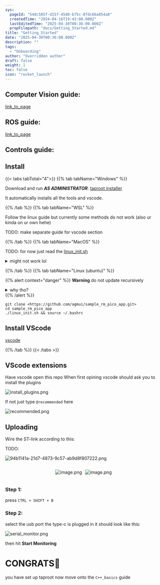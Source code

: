 ```yaml
---
sys:
  pageId: "54dc585f-d15f-45d0-b75c-8fdc66a854a8"
  createdTime: "2024-04-16T19:43:00.000Z"
  lastEditedTime: "2025-04-30T00:36:00.000Z"
  propFilepath: "docs/Getting_Started.md"
title: "Getting_Started"
date: "2025-04-30T00:36:00.000Z"
description: ""
tags:
  - "Onboarding"
author: "Overridden author"
draft: false
weight: 1
toc: false
icon: "rocket_launch"
---
```


## Computer Vision guide:

[link_to_page](86d45bc0-388b-4d26-8848-44f255f73d0e)

## ROS guide:

[link_to_page](3c76c1de-ec8f-46d6-8b0a-294005edc2d5)

## Controls guide:

## Install

{{< tabs tabTotal="4">}}
{{% tab tabName="Windows" %}}

Download and run _**AS ADMINISTRATOR**_: [taproot installer](https://github.com/Thornbots/TeachingFreshies/releases/tag/1.0)

It automatically installs all the tools and vscode.

{{% /tab %}}
{{% tab tabName="WSL" %}}

Follow the linux guide but currently some methods do not work (also ur kinda on ur own hehe)

TODO: make separate guide for vscode section

{{% /tab %}}
{{% tab tabName="MacOS" %}}

TODO: for now just read the [linux_init.sh](https://github.com/agmui/sample_rm_pico_app/blob/main/linux_init.sh)

<details>
<summary>might not work lol</summary>

`brew install libusb pkg-config`

Next install: [vscode](https://code.visualstudio.com/Download)

</details>

{{% /tab %}}
{{% tab tabName="Linux (ubuntu)" %}}

{{% alert context="danger" %}}
**Warning** do not update recursively
<details>
<summary>why tho?</summary>
There are some submodules that may go on for a while (like tinyusb) and I highly
recommend you don't need to get them.
If you want to see what submodules I update just look in `linux_init.sh`
</details>
{{% /alert %}}

```shell
git clone <https://github.com/agmui/sample_rm_pico_app.git>
cd sample_rm_pico_app
./linux_init.sh && source ~/.bashrc
```

## Install VScode

[vscode](https://code.visualstudio.com/Download)

{{% /tab %}}
{{< /tabs >}}

## VScode extensions

Have vscode open this repo
When first opining vscode should ask you to install the plugins

![install_plugins.png](https://prod-files-secure.s3.us-west-2.amazonaws.com/d518164a-d88e-44d1-a4ee-3adb3bd8bce0/89bd30f0-1825-4e77-867b-0a41ce370880/install_plugins.png?X-Amz-Algorithm=AWS4-HMAC-SHA256&X-Amz-Content-Sha256=UNSIGNED-PAYLOAD&X-Amz-Credential=ASIAZI2LB466XK3N3TW3%2F20250814%2Fus-west-2%2Fs3%2Faws4_request&X-Amz-Date=20250814T190822Z&X-Amz-Expires=3600&X-Amz-Security-Token=IQoJb3JpZ2luX2VjEAIaCXVzLXdlc3QtMiJHMEUCIQDequcPcG0kQqdwyl4eN%2BdgQVndYSUwbpTDN24Kg9LFuAIgJtb0q5z10KOisbIDZ8NrdP7uXcIFN4wHRULxE1nxpIMq%2FwMISxAAGgw2Mzc0MjMxODM4MDUiDKzuLxTcPpZcUzBROircAwB9kngvzGyLatEW7GX3j8aPtKqlHwwOYDsgM9yMzRv7tMBPU1PAIIqm2dysxVYv%2BXV2pQRW1%2BoOOU5mfFNYQjRlU70d2bFVkPAQg1KoS4izSV45mwH94o6PfyRMjuUFsmPRFi00cesIDUysiRdaGeA961GXoBPGJ3sAHNvSwxuDpS1EZOFrpF4uc%2BEEfNCb%2B9vgTqdQtXxZNjAbWdL1E8cIZQH9Cprhuf43XKdRyW08eM0MiwbLo%2Fdm%2FEyL%2BD1qlRxBLJWb8cs6oVzn8fNd%2BJvSHbugJyvCYSHXZcBIurTBLF7NYItQlfwmQGP8dSrJPkqDhEhYAAaQ2ti5kWSOM2P1cF8d%2BSf98UUOEYXz59CVyvIp2KnYhAqWMupxDIeoatIijPZQyAU%2FzNRrUm8P6EY8rtq%2B60so%2BPHtUOo9A7bSQRnCFa%2BhUon%2FoU75aYKBwAcXv9MyPmq9dS1vlvxc2AzPJgk8nleA4GhD%2BRGzetwSNMbVWFPXoMq0Fwr%2Bt9xlzLMMG3NUETE3tjHgTPI3HgcYudSj%2FQG38Wrdd%2B7mGLxxfZ5DeyOrgLsbEBoeVWgOk05t2p23KT4z%2FKi97BluJ52cbqkoe9MbQOrE01BxkV0CoK9UTVvsVSVuiC7BMPnB%2BMQGOqUBrgHeoKZTJ%2F9F6BfOyowIIBJK0lGMrGXfMdOe%2FSMleKOPmWQ6182Mm5UuDJpQ4vq9u9IFebPiEeSBeCHLYpfYKJIPfOmlcW6AZA%2FGbMcJrC6edK3XxXnWW5EH72LLm8O8xZGDceInSUA41mnIaThZUHvxt4%2F06OtnSr1237o6gSGwdhHwxLrZXbDLlZMDvLHB%2BXy5omo0om6cq8ZiqcTc5milew2q&X-Amz-Signature=cf13b2f83c31724980b0f80b05a35c0e71d15010a507c5899c780eca6fc83726&X-Amz-SignedHeaders=host&x-amz-checksum-mode=ENABLED&x-id=GetObject)

If not just type `@recommended` here  

![recommended.png](https://prod-files-secure.s3.us-west-2.amazonaws.com/d518164a-d88e-44d1-a4ee-3adb3bd8bce0/61e661e9-5d85-4dfc-be0d-8d2097a5e793/recommended.png?X-Amz-Algorithm=AWS4-HMAC-SHA256&X-Amz-Content-Sha256=UNSIGNED-PAYLOAD&X-Amz-Credential=ASIAZI2LB466XK3N3TW3%2F20250814%2Fus-west-2%2Fs3%2Faws4_request&X-Amz-Date=20250814T190822Z&X-Amz-Expires=3600&X-Amz-Security-Token=IQoJb3JpZ2luX2VjEAIaCXVzLXdlc3QtMiJHMEUCIQDequcPcG0kQqdwyl4eN%2BdgQVndYSUwbpTDN24Kg9LFuAIgJtb0q5z10KOisbIDZ8NrdP7uXcIFN4wHRULxE1nxpIMq%2FwMISxAAGgw2Mzc0MjMxODM4MDUiDKzuLxTcPpZcUzBROircAwB9kngvzGyLatEW7GX3j8aPtKqlHwwOYDsgM9yMzRv7tMBPU1PAIIqm2dysxVYv%2BXV2pQRW1%2BoOOU5mfFNYQjRlU70d2bFVkPAQg1KoS4izSV45mwH94o6PfyRMjuUFsmPRFi00cesIDUysiRdaGeA961GXoBPGJ3sAHNvSwxuDpS1EZOFrpF4uc%2BEEfNCb%2B9vgTqdQtXxZNjAbWdL1E8cIZQH9Cprhuf43XKdRyW08eM0MiwbLo%2Fdm%2FEyL%2BD1qlRxBLJWb8cs6oVzn8fNd%2BJvSHbugJyvCYSHXZcBIurTBLF7NYItQlfwmQGP8dSrJPkqDhEhYAAaQ2ti5kWSOM2P1cF8d%2BSf98UUOEYXz59CVyvIp2KnYhAqWMupxDIeoatIijPZQyAU%2FzNRrUm8P6EY8rtq%2B60so%2BPHtUOo9A7bSQRnCFa%2BhUon%2FoU75aYKBwAcXv9MyPmq9dS1vlvxc2AzPJgk8nleA4GhD%2BRGzetwSNMbVWFPXoMq0Fwr%2Bt9xlzLMMG3NUETE3tjHgTPI3HgcYudSj%2FQG38Wrdd%2B7mGLxxfZ5DeyOrgLsbEBoeVWgOk05t2p23KT4z%2FKi97BluJ52cbqkoe9MbQOrE01BxkV0CoK9UTVvsVSVuiC7BMPnB%2BMQGOqUBrgHeoKZTJ%2F9F6BfOyowIIBJK0lGMrGXfMdOe%2FSMleKOPmWQ6182Mm5UuDJpQ4vq9u9IFebPiEeSBeCHLYpfYKJIPfOmlcW6AZA%2FGbMcJrC6edK3XxXnWW5EH72LLm8O8xZGDceInSUA41mnIaThZUHvxt4%2F06OtnSr1237o6gSGwdhHwxLrZXbDLlZMDvLHB%2BXy5omo0om6cq8ZiqcTc5milew2q&X-Amz-Signature=1f68ac9bbe0a97613dd92595d667847ff7b39871894578ca0c61eddedc6ddeec&X-Amz-SignedHeaders=host&x-amz-checksum-mode=ENABLED&x-id=GetObject)

## Uploading

Wire the ST-link according to this:

TODO:

![94b1141a-21d7-4873-9c57-ab9d8f807222.png](https://prod-files-secure.s3.us-west-2.amazonaws.com/d518164a-d88e-44d1-a4ee-3adb3bd8bce0/e5fad17d-ab82-4300-9f4c-505ab4b1202c/94b1141a-21d7-4873-9c57-ab9d8f807222.png?X-Amz-Algorithm=AWS4-HMAC-SHA256&X-Amz-Content-Sha256=UNSIGNED-PAYLOAD&X-Amz-Credential=ASIAZI2LB466XK3N3TW3%2F20250814%2Fus-west-2%2Fs3%2Faws4_request&X-Amz-Date=20250814T190822Z&X-Amz-Expires=3600&X-Amz-Security-Token=IQoJb3JpZ2luX2VjEAIaCXVzLXdlc3QtMiJHMEUCIQDequcPcG0kQqdwyl4eN%2BdgQVndYSUwbpTDN24Kg9LFuAIgJtb0q5z10KOisbIDZ8NrdP7uXcIFN4wHRULxE1nxpIMq%2FwMISxAAGgw2Mzc0MjMxODM4MDUiDKzuLxTcPpZcUzBROircAwB9kngvzGyLatEW7GX3j8aPtKqlHwwOYDsgM9yMzRv7tMBPU1PAIIqm2dysxVYv%2BXV2pQRW1%2BoOOU5mfFNYQjRlU70d2bFVkPAQg1KoS4izSV45mwH94o6PfyRMjuUFsmPRFi00cesIDUysiRdaGeA961GXoBPGJ3sAHNvSwxuDpS1EZOFrpF4uc%2BEEfNCb%2B9vgTqdQtXxZNjAbWdL1E8cIZQH9Cprhuf43XKdRyW08eM0MiwbLo%2Fdm%2FEyL%2BD1qlRxBLJWb8cs6oVzn8fNd%2BJvSHbugJyvCYSHXZcBIurTBLF7NYItQlfwmQGP8dSrJPkqDhEhYAAaQ2ti5kWSOM2P1cF8d%2BSf98UUOEYXz59CVyvIp2KnYhAqWMupxDIeoatIijPZQyAU%2FzNRrUm8P6EY8rtq%2B60so%2BPHtUOo9A7bSQRnCFa%2BhUon%2FoU75aYKBwAcXv9MyPmq9dS1vlvxc2AzPJgk8nleA4GhD%2BRGzetwSNMbVWFPXoMq0Fwr%2Bt9xlzLMMG3NUETE3tjHgTPI3HgcYudSj%2FQG38Wrdd%2B7mGLxxfZ5DeyOrgLsbEBoeVWgOk05t2p23KT4z%2FKi97BluJ52cbqkoe9MbQOrE01BxkV0CoK9UTVvsVSVuiC7BMPnB%2BMQGOqUBrgHeoKZTJ%2F9F6BfOyowIIBJK0lGMrGXfMdOe%2FSMleKOPmWQ6182Mm5UuDJpQ4vq9u9IFebPiEeSBeCHLYpfYKJIPfOmlcW6AZA%2FGbMcJrC6edK3XxXnWW5EH72LLm8O8xZGDceInSUA41mnIaThZUHvxt4%2F06OtnSr1237o6gSGwdhHwxLrZXbDLlZMDvLHB%2BXy5omo0om6cq8ZiqcTc5milew2q&X-Amz-Signature=b8bc43f17fb9a7b742891fa153aa9c797deceacc8933b9bca76707c1af84c349&X-Amz-SignedHeaders=host&x-amz-checksum-mode=ENABLED&x-id=GetObject)

<div style="display: flex;flex-direction: row; column-gap:10px; max-width: 630px;justify-content: center;">
<div>

![image.png](https://prod-files-secure.s3.us-west-2.amazonaws.com/d518164a-d88e-44d1-a4ee-3adb3bd8bce0/210ecb78-1116-4d7b-b9b7-2292f66fa2c2/image.png?X-Amz-Algorithm=AWS4-HMAC-SHA256&X-Amz-Content-Sha256=UNSIGNED-PAYLOAD&X-Amz-Credential=ASIAZI2LB466YJLDZCCH%2F20250814%2Fus-west-2%2Fs3%2Faws4_request&X-Amz-Date=20250814T190828Z&X-Amz-Expires=3600&X-Amz-Security-Token=IQoJb3JpZ2luX2VjEAIaCXVzLXdlc3QtMiJHMEUCIHpNb4rPMQ9QapvzgLFn2Sz918Ui%2FYwJiIBrOQk5C3B2AiEA7KuutX%2F2b5qsYHyKfNsdeyy3%2F%2FrkorTts5wSWNSnkxAq%2FwMISxAAGgw2Mzc0MjMxODM4MDUiDGlZVL0h31exAIST4yrcA7MhwAna2mjNNhr2JHmdNVPooHEOTdQnaemItCCDrUJ%2BlEptImMySrct565hwwTmYIV2G%2FKckeeR4EO9yKSgi5duoAr8Qp8izQKS%2F42RXo9m%2BE3QdqdD%2FU%2B1qh94fHlfJ3DFhoJj%2BuXgQPFBrUQKuWW2gs16glHV3gmrM%2FASeViXkMGYSQzVOIui1FljVCbfGmOtwrq%2B5kR2B3zrn4dYmalgMIQZaguOmkpUYPLRTF2Co8L6aMioEyJfFTKM%2BAAZgDN9Vn2YBnB8hJOufyxUO2QBc6U2raMU0eFj%2F8asc%2Fvll0sCKT1HAErPEnmsYuBh7ijxvKb02puRHnH2qy4H%2FK%2FMKq%2BSw9FWLj26ZT%2BicQeoz6P3iLnkAIIr67IaXgKf1U61oU1E0KaxsKFOSD3k6NFWZSp%2Fs5ZM4qGwgkZFhV2rQJBvcXco9n%2FthDhkwRAKV43uuJKy%2F5KtCqQkw%2BPRbbrjWLnTPX94jQZ2LeL2xgq6uWSZcPJAiiVkD0L%2F57sWz38aXP2hnwp49ZMgD7fx16%2FuI6K%2Fr8BdlUpak60plDl37Eca8VXLPJ0Rr%2F527xvg7B0sQe0NlT9%2F7rAmz%2BTpW7ydKPg3%2FU1WiRLKubq0VELNjxgJ0xwHQK4sVgRQMOrC%2BMQGOqUB9hdsGogTRZqfBP87T7J9wo%2ByH7gPR3nbTKUsTqnH4rWkU%2BAQo1imPkYYHoMjl05J30YnWw1NZO2wmMzvhaO2hhJm1uGcj%2BJuB5r%2Br8vcEZDo1jmw0ixBYa%2Bfwegg1650VC8rDWtUn%2BWDZoWLYEMD7QIwN4C%2FBz27W1KgKl3DQBhR74ri5mMkXsLwpvIpRcfpE2lGGl4KbJpj%2B6rNADSGi%2F9L7bIr&X-Amz-Signature=180b00ddd3ee61f59cbe930e5919d5a2c59bec61c48b70e37105bf7bade6d4fb&X-Amz-SignedHeaders=host&x-amz-checksum-mode=ENABLED&x-id=GetObject)

</div>
<div>

![image.png](https://prod-files-secure.s3.us-west-2.amazonaws.com/d518164a-d88e-44d1-a4ee-3adb3bd8bce0/33a0fd0f-8ca6-4a86-8e09-26e95ded1fff/image.png?X-Amz-Algorithm=AWS4-HMAC-SHA256&X-Amz-Content-Sha256=UNSIGNED-PAYLOAD&X-Amz-Credential=ASIAZI2LB466QFG7AKOG%2F20250814%2Fus-west-2%2Fs3%2Faws4_request&X-Amz-Date=20250814T190829Z&X-Amz-Expires=3600&X-Amz-Security-Token=IQoJb3JpZ2luX2VjEAIaCXVzLXdlc3QtMiJGMEQCIG7CF4vD43Ia%2Bh2jkXEICEyBtGuQM7xMI%2B6uFsIMfm8wAiBUXGgZRnlB7hqhhG9eCUdwphns%2BDPOZAKZiVICZ8pmqir%2FAwhLEAAaDDYzNzQyMzE4MzgwNSIMgUROeFjE4vsZ2PwOKtwD6qrgIPfMk7VC89E9GpLvREGaGM5nN3HTOoD0tyVpwHWulb0doEjOWTp73fCKgPUDLBNmO9l%2BpxVzViAWhCuMtZx3GiKv%2FgPM%2BfYAxQnIFHxLYk4jU2R9zAT%2B8FUleW1N68JEP%2BY1RzimH7SQR6wj5%2FPg%2Bi5iJkBW4sqU6EWi4XeIZa2hQVzguUMiWBzhbwh%2FGA91BgQLlC%2BiPv1ixWmKZ9NSBAPoZihH28hSZPPOqh79iYjVEXW7r4TvcbPB7dg0fe16ZQByrYx3YEkZUYfB1FDBmT3tyxlNtbidaH3RqTf6QtKeacW8bMkroZ%2BNkqyISeuxOSW1pXyWJqjdmwuwbGAXjZLwM%2F4dItydlIHIbUC%2BYeynf8qPTMphM4k7d1RHJjwagDKW9IayJMKbv%2FLvxgoAiArNQaeP1GVH3RXi1zO4NpF5o0iR6l13qclTUeQxHjLrN7rBs3EVb5%2FfJ5Mr%2B3kcAvZqeDnbZKQK7EzfLkl2css%2BGEI6sMlVRW5CdLIYY%2FuId1Z%2FPlVBEBVOkOj9BAYeFYjn5G%2BYKeCw4BK4mOjXFuvepfl3l1C7ewpzCTLO0cQpk7n41j15Wiw0KHPlItQbwWqPB3ePn%2Bhe671ncztvJsDzKsGcf2vMB9gwrsL4xAY6pgGHuqtuV5aj%2BNnd%2FvKnyFYNuFkTBzO%2BqG2S6aytQINNeG22sTTb1cIPCJ9vlvUEZKsDPGlw7L06gbQY2baa%2Fz%2FuIH7dqgCLBllZ7%2FYMlu%2Bj0CjeF9g5e28eV69RhGjxN6xYrvVWMTlOI%2BUOo1H7I%2Ft1%2F7sl8%2B%2Bhqowqvcc%2FQIPuyFt11ns2oJnZWhC8pAZp2MSXeFkwhjQ5nytGTjw1lNRDesw4IKxj&X-Amz-Signature=84f37661b8a5d8e6c83794692cb1dacd3ccdc2ff4abd1f6f7824db73f35544c6&X-Amz-SignedHeaders=host&x-amz-checksum-mode=ENABLED&x-id=GetObject)

</div>
</div>

### Step 1:

press `CTRL + SHIFT + B`

### Step 2:

select the usb port the type-c is plugged in it should look like this:

![serial_monitor.png](https://prod-files-secure.s3.us-west-2.amazonaws.com/d518164a-d88e-44d1-a4ee-3adb3bd8bce0/f03f4774-05d4-4393-b6a0-d5efb6d315ab/serial_monitor.png?X-Amz-Algorithm=AWS4-HMAC-SHA256&X-Amz-Content-Sha256=UNSIGNED-PAYLOAD&X-Amz-Credential=ASIAZI2LB466XK3N3TW3%2F20250814%2Fus-west-2%2Fs3%2Faws4_request&X-Amz-Date=20250814T190822Z&X-Amz-Expires=3600&X-Amz-Security-Token=IQoJb3JpZ2luX2VjEAIaCXVzLXdlc3QtMiJHMEUCIQDequcPcG0kQqdwyl4eN%2BdgQVndYSUwbpTDN24Kg9LFuAIgJtb0q5z10KOisbIDZ8NrdP7uXcIFN4wHRULxE1nxpIMq%2FwMISxAAGgw2Mzc0MjMxODM4MDUiDKzuLxTcPpZcUzBROircAwB9kngvzGyLatEW7GX3j8aPtKqlHwwOYDsgM9yMzRv7tMBPU1PAIIqm2dysxVYv%2BXV2pQRW1%2BoOOU5mfFNYQjRlU70d2bFVkPAQg1KoS4izSV45mwH94o6PfyRMjuUFsmPRFi00cesIDUysiRdaGeA961GXoBPGJ3sAHNvSwxuDpS1EZOFrpF4uc%2BEEfNCb%2B9vgTqdQtXxZNjAbWdL1E8cIZQH9Cprhuf43XKdRyW08eM0MiwbLo%2Fdm%2FEyL%2BD1qlRxBLJWb8cs6oVzn8fNd%2BJvSHbugJyvCYSHXZcBIurTBLF7NYItQlfwmQGP8dSrJPkqDhEhYAAaQ2ti5kWSOM2P1cF8d%2BSf98UUOEYXz59CVyvIp2KnYhAqWMupxDIeoatIijPZQyAU%2FzNRrUm8P6EY8rtq%2B60so%2BPHtUOo9A7bSQRnCFa%2BhUon%2FoU75aYKBwAcXv9MyPmq9dS1vlvxc2AzPJgk8nleA4GhD%2BRGzetwSNMbVWFPXoMq0Fwr%2Bt9xlzLMMG3NUETE3tjHgTPI3HgcYudSj%2FQG38Wrdd%2B7mGLxxfZ5DeyOrgLsbEBoeVWgOk05t2p23KT4z%2FKi97BluJ52cbqkoe9MbQOrE01BxkV0CoK9UTVvsVSVuiC7BMPnB%2BMQGOqUBrgHeoKZTJ%2F9F6BfOyowIIBJK0lGMrGXfMdOe%2FSMleKOPmWQ6182Mm5UuDJpQ4vq9u9IFebPiEeSBeCHLYpfYKJIPfOmlcW6AZA%2FGbMcJrC6edK3XxXnWW5EH72LLm8O8xZGDceInSUA41mnIaThZUHvxt4%2F06OtnSr1237o6gSGwdhHwxLrZXbDLlZMDvLHB%2BXy5omo0om6cq8ZiqcTc5milew2q&X-Amz-Signature=47f93662f2fa75e613a3d9621627f2ff56d278aff20cd413d4a32a30b37f3c98&X-Amz-SignedHeaders=host&x-amz-checksum-mode=ENABLED&x-id=GetObject)

then hit **Start Monitoring**

# CONGRATS🎉

you have set up taproot now move onto the `C++_basics` guide

